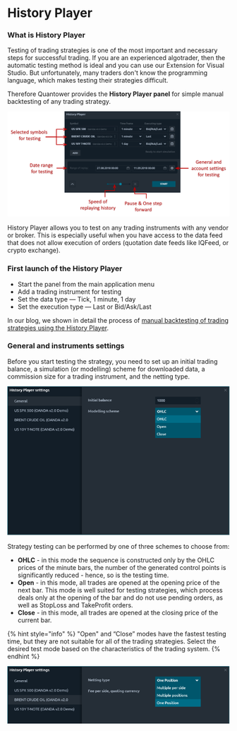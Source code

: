 # History Player

### What is History Player

Testing of trading strategies is one of the most important and necessary steps for successful trading. If you are an experienced algotrader, then the automatic testing method is ideal and you can use our Extension for Visual Studio. But unfortunately, many traders don't know the programming language, which makes testing their strategies difficult.

Therefore Quantower provides the **History Player panel** for simple manual backtesting of any trading strategy.

![General view of History Player panel ](../.gitbook/assets/history-player-general.png)

History Player allows you to test on any trading instruments with any vendor or broker. This is especially useful when you have access to the data feed that does not allow execution of orders \(quotation date feeds like IQFeed, or crypto exchange\).

### First launch of the History Player

* Start the panel from the main application menu
* Add a trading instrument for testing
* Set the data type  — Tick, 1 minute, 1 day
* Set the execution type  — Last or Bid/Ask/Last

In our blog, we shown in detail the process of [manual backtesting of trading strategies using the History Player](https://www.quantower.com/blog/software-for-manual-backtesting-a-brief-review-of-history-player-plugin).

### General and instruments settings

Before you start testing the strategy, you need to set up an initial trading balance, a simulation \(or modelling\) scheme for downloaded data, a commission size for a trading instrument, and the netting type.

![Set up the initial trading balance and modelling scheme](../.gitbook/assets/screenshot_18.png)

Strategy testing can be performed by one of three schemes to choose from:

* **OHLC** - in this mode the sequence is constructed only by the OHLC prices of the minute bars, the number of the generated control points is significantly reduced - hence, so is the testing time.
* **Open** - in this mode, all trades are opened at the opening price of the next bar. This mode is well suited for testing strategies, which process deals only at the opening of the bar and do not use pending orders, as well as StopLoss and TakeProfit orders.
* **Close** - in this mode, all trades are opened at the closing price of the current bar.

{% hint style="info" %}
"Open" and “Close” modes have the fastest testing time, but they are not suitable for all of the trading strategies. Select the desired test mode based on the characteristics of the trading system.
{% endhint %}

![](../.gitbook/assets/screenshot_20.png)



